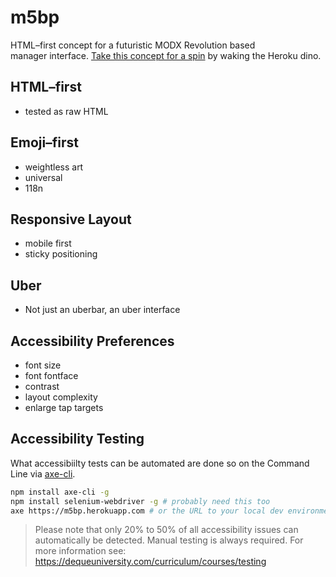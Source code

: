 m5bp
========

HTML&ndash;first concept for a futuristic MODX Revolution based manager&nbsp;interface. [Take this concept for a spin](http://m5bp.herokuapp.com) by waking the Heroku&nbsp;dino.

## HTML&ndash;first
 - tested as raw HTML

## Emoji&ndash;first

 - weightless art
 - universal
 - 118n

## Responsive Layout
 - mobile first
 - sticky positioning

## Uber
 - Not just an uberbar, an uber interface

## Accessibility Preferences

 - font size
 - font fontface
 - contrast
 - layout complexity
 - enlarge tap targets
 
 ## Accessibility Testing
 What accessibiilty tests can be automated are done so on the Command Line via [axe-cli](https://github.com/dequelabs/axe-cli).
 
 ```bash
 npm install axe-cli -g
 npm install selenium-webdriver -g # probably need this too
 axe https://m5bp.herokuapp.com # or the URL to your local dev environment
 ```
 
 > Please note that only 20% to 50% of all accessibility issues can automatically be detected. 
Manual testing is always required. For more information see:
https://dequeuniversity.com/curriculum/courses/testing
